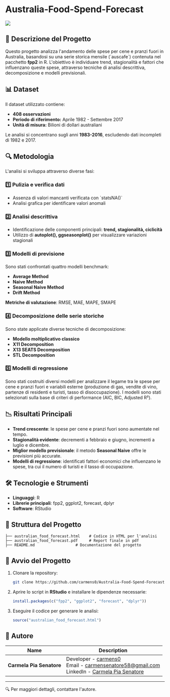 # Australia-Food-Spend-Forecast
![](https://www.cntraveler.com/bars/sydney/marble-bar)

## 📌 Descrizione del Progetto
Questo progetto analizza l'andamento delle spese per cene e pranzi fuori in Australia, basandosi su una serie storica mensile (\`auscafe\`) contenuta nel pacchetto **fpp2** in R. L'obiettivo è individuare trend, stagionalità e fattori che influenzano queste spese, attraverso tecniche di analisi descrittiva, decomposizione e modelli previsionali.

## 📊 Dataset
Il dataset utilizzato contiene:
- **408 osservazioni**
- **Periodo di riferimento:** Aprile 1982 - Settembre 2017
- **Unità di misura:** Bilioni di dollari australiani

Le analisi si concentrano sugli anni **1983-2016**, escludendo dati incompleti di 1982 e 2017.

## 🔍 Metodologia
L'analisi si sviluppa attraverso diverse fasi:
### 1️⃣ **Pulizia e verifica dati**
- Assenza di valori mancanti verificata con \`statsNA()\`
- Analisi grafica per identificare valori anomali

### 2️⃣ **Analisi descrittiva**
- Identificazione delle componenti principali: **trend, stagionalità, ciclicità**
- Utilizzo di **autoplot(), ggseasonplot()** per visualizzare variazioni stagionali

### 3️⃣ **Modelli di previsione**
Sono stati confrontati quattro modelli benchmark:
- **Average Method**
- **Naive Method**
- **Seasonal Naive Method**
- **Drift Method**

**Metriche di valutazione**: RMSE, MAE, MAPE, SMAPE

### 4️⃣ **Decomposizione delle serie storiche**
Sono state applicate diverse tecniche di decomposizione:
- **Modello moltiplicativo classico**
- **X11 Decomposition**
- **X13 SEATS Decomposition**
- **STL Decomposition**

### 5️⃣ **Modelli di regressione**
Sono stati costruiti diversi modelli per analizzare il legame tra le spese per cene e pranzi fuori e variabili esterne (produzione di gas, vendite di vino, partenze di residenti e turisti, tasso di disoccupazione). I modelli sono stati selezionati sulla base di criteri di performance (AIC, BIC, Adjusted R²).

## 📉 Risultati Principali
- **Trend crescente**: le spese per cene e pranzi fuori sono aumentate nel tempo.
- **Stagionalità evidente**: decrementi a febbraio e giugno, incrementi a luglio e dicembre.
- **Miglior modello previsionale**: il metodo **Seasonal Naive** offre le previsioni più accurate.
- **Modelli di regressione**: identificati fattori economici che influenzano le spese, tra cui il numero di turisti e il tasso di occupazione.

## 🛠️ Tecnologie e Strumenti
- **Linguaggi**: R
- **Librerie principali**: fpp2, ggplot2, forecast, dplyr
- **Software**: RStudio

## 📂 Struttura del Progetto
```
├── australian_food_forecast.html    # Codice in HTML per l'analisi
├── australian_food_forecast.pdf     # Report finale in pdf
├── README.md                  # Documentazione del progetto
```

## 🚀 Avvio del Progetto
1. Clonare la repository:
   ```sh
   git clone https://github.com/carmens0/Australia-Food-Spend-Forecast.git
   ```
2. Aprire lo script in **RStudio** e installare le dipendenze necessarie:
   ```r
   install.packages(c("fpp2", "ggplot2", "forecast", "dplyr"))
   ```
3. Eseguire il codice per generare le analisi:
   ```r
   source("australian_food_forecast.html")
   ```

## 📝 Autore

| Name                | Description                                                                                       |
|---------------------|---------------------------------------------------------------------------------------------------|
| **Carmela Pia Senatore** | Developer - [carmens0](https://github.com/carmens0) <br> Email - [carmensenatore58@gmail.com](mailto:carmensenatore58@gmail.com) <br> LinkedIn - [Carmela Pia Senatore](https://linkedin.com/in/carmela-pia-senatore-ba1797207) |

---
🔍 Per maggiori dettagli, contattare l'autore.
